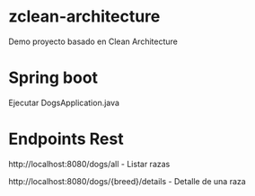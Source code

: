 # zclean-architecture
Demo proyecto basado en Clean Architecture

# Spring boot
Ejecutar DogsApplication.java

# Endpoints Rest
http://localhost:8080/dogs/all - Listar razas

http://localhost:8080/dogs/{breed}/details - Detalle de una raza

